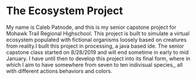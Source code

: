 # The Ecosystem Project

My name is Caleb Patnode, and this is my senior capstone project for Mohawk Trail Regional Highschool. This project is built to simulate a virtual ecosystem populated with fictional organisms loosely based on creatures from reality.I built this project in processing, a java based ide. The senior capstone class started on 8/28/2019 and will end sometime in early to mid January. I have until then to develop this project into its final form, where in which I aim to have somewhere from seven to ten indivisual species,, all with different actions behaviors and colors.
